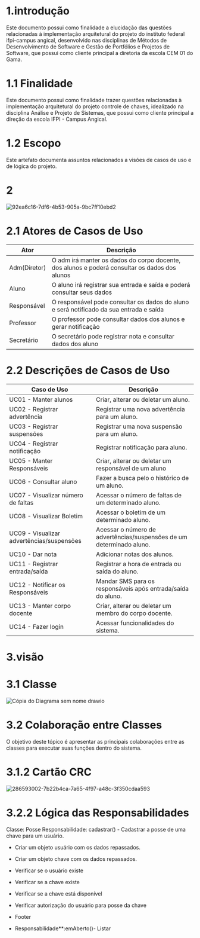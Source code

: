 # 1.introdução
Este documento possui como finalidade a elucidação das questões relacionadas à implementação arquitetural do projeto do instituto federal ifpi-campus angical, desenvolvido nas disciplinas de Métodos de Desenvolvimento de Software e Gestão de Portfólios e Projetos de Software, que possui como cliente principal a diretoria da escola CEM 01 do Gama.

#  1.1 Finalidade
Este documento possui como finalidade trazer questões relacionadas à implementação arquitetural do projeto controle de chaves, idealizado na disciplina Análise e Projeto de Sistemas, que possui como cliente principal a direção da escola IFPI - Campus Angical.

# 1.2 Escopo
Este artefato documenta assuntos relacionados a visões de casos de uso e de lógica do projeto.

# 2
![92ea6c16-7df6-4b53-905a-9bc7ff10ebd2](https://github.com/kemellyamorim/monitoria/assets/144693858/cb970457-73d2-4759-90ba-c18dffc3916a)


# 2.1 Atores de Casos de Uso

|Ator|Descrição|
|---|---|
|Adm(Diretor)|O adm irá manter os dados do corpo docente, dos alunos e poderá consultar os dados dos alunos|
|Aluno|O aluno irá registrar sua entrada e saída e poderá consultar seus dados| 
|Responsável|O responsável pode consultar os dados do aluno e será notificado da sua entrada e saída|
|Professor|O professor pode consultar dados dos alunos e gerar notificação|
|Secretário|O secretário pode registrar nota e consultar dados dos aluno|

# 2.2 Descrições de Casos de Uso

|Caso de Uso|Descrição|
|---|---|
|UC01 - Manter alunos|Criar, alterar ou deletar um aluno.|
|UC02 - Registrar advertência|Registrar uma nova advertência para um aluno.|
|UC03 - Registrar suspensões|Registrar uma nova suspensão para um aluno.|
|UC04 - Registrar notificação|Registrar notificação para aluno.|
|UC05 - Manter Responsáveis|Criar, alterar ou deletar um responsável de um aluno|
|UC06 - Consultar aluno|Fazer a busca pelo o histórico de um aluno.|
|UC07 - Visualizar número de faltas|Acessar o número de faltas de um determinado aluno.|
|UC08 - Visualizar Boletim|Acessar o boletim de um determinado aluno.|
|UC09 - Visualizar advertências/suspensões|Acessar o número de advertências/suspensões de um determinado aluno.|
|UC10 - Dar nota|Adicionar notas dos alunos.|
|UC11 - Registrar entrada/saída|Registrar a hora de entrada ou saída do aluno.|
|UC12 - Notificar os Responsáveis|Mandar SMS para os responsáveis após entrada/saída do aluno.|
|UC13 - Manter corpo docente|Criar, alterar ou deletar um membro do corpo docente.|
|UC14 - Fazer login|Acessar funcionalidades do sistema.|

# 3.visão

# 3.1 Classe
![Cópia do Diagrama sem nome drawio](https://github.com/kemellyamorim/monitoria/assets/144693858/23c04ddd-b0ce-475a-b005-e04d3de93951)
# 3.2 Colaboração entre Classes

O objetivo deste tópico é apresentar as principais colaborações entre as classes para executar suas funções dentro do sistema.
# 3.1.2 Cartão CRC
![286593002-7b22b4ca-7a65-4f97-a48c-3f350cdaa593](https://github.com/kemellyamorim/monitoria/assets/144693858/2d4d9617-0195-4c72-a28e-b07528792c0f)
# 3.2.2 Lógica das Responsabilidades
Classe: Posse
Responsabilidade: cadastrar() - Cadastrar a posse de uma chave para um usuário.

* Criar um objeto usuário com os dados repassados.
* Criar um objeto chave com os dados repassados.
* Verificar se o usuário existe
* Verificar se a chave existe
* Verificar se a chave está disponível
* Verificar autorização do usuário para posse da chave
* Footer

* Responsabilidade**:emAberto()- Listar





